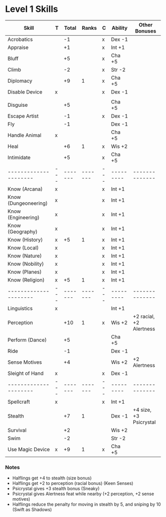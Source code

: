 # Level 1 Skills

Skill                | T | Total | Ranks | C | Ability | Other Bonuses       
---------------------|---|-------|-------|---|---------|--------------           
Acrobatics           |   |  -1   |       | x | Dex  -1 |                         
Appraise             |   |  +1   |       | x | Int  +1 |                         
Bluff                |   |  +5   |       | x | Cha  +5 |                         
Climb                |   |  -2   |       | x | Str  -2 |                         
Diplomacy            |   |  +9   |   1   | x | Cha  +5 |                         
Disable Device       | x |       |       | x | Dex  -1 |                         
                     |   |       |       |   |         |                         
Disguise             |   |  +5   |       |   | Cha  +5 |                         
Escape Artist        |   |  -1   |       | x | Dex  -1 |                         
Fly                  |   |  -1   |       |   | Dex  -1 |                         
Handle Animal        | x |       |       |   | Cha  +5 |                         
Heal                 |   |  +6   |   1   | x | Wis  +2 |                         
Intimidate           |   |  +5   |       | x | Cha  +5 |                         
---------------------|---|-------|-------|---|---------|--------------           
Know (Arcana)        | x |       |       | x | Int  +1 |                         
Know (Dungeoneering) | x |       |       | x | Int  +1 |                         
Know (Engineering)   | x |       |       | x | Int  +1 |                         
Know (Geography)     | x |       |       | x | Int  +1 |                         
Know (History)       | x |  +5   |   1   | x | Int  +1 |                         
Know (Local)         | x |       |       | x | Int  +1 |                         
Know (Nature)        | x |       |       | x | Int  +1 |                         
Know (Nobility)      | x |       |       | x | Int  +1 |                         
Know (Planes)        | x |       |       | x | Int  +1 |                         
Know (Religion)      | x |  +5   |   1   | x | Int  +1 |                         
---------------------|---|-------|-------|---|---------|--------------           
Linguistics          | x |       |       |   | Int  +1 |                         
Perception           |   |  +10  |   1   | x | Wis  +2 | +2 racial, +2 Alertness 
Perform (Dance)      |   |  +5   |       |   | Cha  +5 |                         
Ride                 |   |  -1   |       |   | Dex  -1 |                         
Sense Motives        |   |  +4   |       |   | Wis  +2 | +2 Alertness            
Sleight of Hand      | x |       |       | x | Dex  -1 |                         
---------------------|---|-------|-------|---|---------|--------------           
Spellcraft           | x |       |       | x | Int  +1 |                         
Stealth              |   |  +7   |   1   |   | Dex  -1 | +4 size, +3 Psicrystal  
Survival             |   |  +2   |       |   | Wis  +2 |                         
Swim                 |   |  -2   |       |   | Str  -2 |                         
Use Magic Device     | x |  +9   |   1   | x | Cha  +5 |                         

### Notes
* Halflings get +4 to stealth (size bonus)
* Halflings get +2 to perception (racial bonus) (Keen Senses)
* Psicrystal gives +3 stealth bonus (Sneaky)
* Psicrystal gives Alertness feat while nearby (+2 perception, +2 sense motives)
* Halflings reduce the penalty for moving in stealth by 5, and sniping by 10 (Swift as Shadows)
